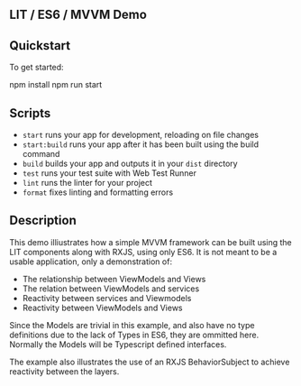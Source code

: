 ## LIT / ES6 / MVVM Demo

## Quickstart

To get started:

npm install
npm run start

## Scripts

- `start` runs your app for development, reloading on file changes
- `start:build` runs your app after it has been built using the build command
- `build` builds your app and outputs it in your `dist` directory
- `test` runs your test suite with Web Test Runner
- `lint` runs the linter for your project
- `format` fixes linting and formatting errors

## Description

This demo illiustrates how a simple MVVM framework can be built using the LIT components along with RXJS, using only ES6. It is not meant to be a usable application, only a demonstration of:

- The relationship between ViewModels and Views
- The relation between ViewModels and services
- Reactivity between services and Viewmodels
- Reactivity between ViewModels and Views

Since the Models are trivial in this example, and also have no type definitions due to the lack of Types in ES6, they are ommitted here. Normally the Models will be Typescript defined interfaces.

The example also illustrates the use of an RXJS BehaviorSubject to achieve reactivity between the layers.
